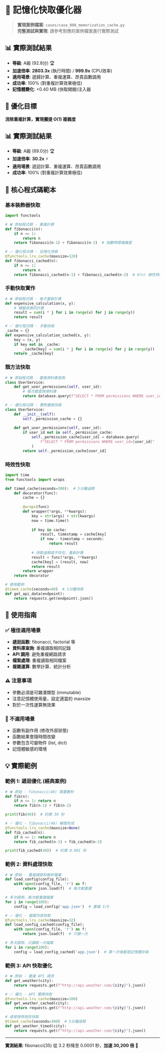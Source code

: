 # 🧠 記憶化快取優化器

> **實現案例檔案**: `cases/case_008_memorization_cache.py`  
> **完整測試與實現**: 請參考對應的案例檔案進行實際測試

## 📊 實際測試結果
- **等級**: A級 (92.8分) 🏆
- **加速倍率**: **2803.3x** (執行時間) / **999.9x** (CPU效率)
- **適用場景**: 遞歸計算、重複運算、昂貴函數調用
- **成功率**: 100% (對重複計算效果極佳)
- **記憶體變化**: +0.40 MB (快取開銷)注入器

## 🎯 優化目標
**消除重複計算，實現攤提 O(1) 複雜度**

## 📊 實際測試結果
- **等級**: A級 (89.0分) 🏆
- **加速倍率**: **30.2x** ⚡  
- **適用場景**: 遞迴計算、重複運算、昂貴函數調用
- **成功率**: 100% (對重複計算效果極佳)

## 🔧 核心程式碼範本

### 基本裝飾器快取
```python
import functools

# ❌ 原始程式碼 - 重複計算
def fibonacci(n):
    if n <= 1:
        return n
    return fibonacci(n-1) + fibonacci(n-2)  # 指數時間複雜度

# ✅ 優化程式碼 - 記憶化快取
@functools.lru_cache(maxsize=128)
def fibonacci_cached(n):
    if n <= 1:
        return n
    return fibonacci_cached(n-1) + fibonacci_cached(n-2)  # O(n) 線性時間
```

### 手動快取實作
```python
# ❌ 原始程式碼 - 每次重新計算
def expensive_calculation(x, y):
    # 模擬昂貴的計算
    result = sum(i * j for i in range(x) for j in range(y))
    return result

# ✅ 優化程式碼 - 手動快取
_cache = {}
def expensive_calculation_cached(x, y):
    key = (x, y)
    if key not in _cache:
        _cache[key] = sum(i * j for i in range(x) for j in range(y))
    return _cache[key]
```

### 類方法快取
```python
# ❌ 原始程式碼 - 重複資料庫查詢
class UserService:
    def get_user_permissions(self, user_id):
        # 每次都查詢資料庫
        return database.query(f"SELECT * FROM permissions WHERE user_id={user_id}")

# ✅ 優化程式碼 - 實例層級快取
class UserService:
    def __init__(self):
        self._permission_cache = {}
    
    def get_user_permissions(self, user_id):
        if user_id not in self._permission_cache:
            self._permission_cache[user_id] = database.query(
                f"SELECT * FROM permissions WHERE user_id={user_id}"
            )
        return self._permission_cache[user_id]
```

### 時效性快取
```python
import time
from functools import wraps

def timed_cache(seconds=300):  # 5分鐘過期
    def decorator(func):
        cache = {}
        
        @wraps(func)
        def wrapper(*args, **kwargs):
            key = str(args) + str(kwargs)
            now = time.time()
            
            if key in cache:
                result, timestamp = cache[key]
                if now - timestamp < seconds:
                    return result
            
            # 快取過期或不存在，重新計算
            result = func(*args, **kwargs)
            cache[key] = (result, now)
            return result
        return wrapper
    return decorator

# 使用範例
@timed_cache(seconds=60)  # 1分鐘快取
def get_api_data(endpoint):
    return requests.get(endpoint).json()
```

## 🎯 使用指南

### ✅ 極佳適用場景
- **遞迴函數**: fibonacci, factorial 等
- **資料庫查詢**: 重複讀取相同記錄
- **API 調用**: 避免重複網路請求
- **檔案處理**: 重複讀取相同檔案
- **複雜運算**: 數學計算、統計分析

### ⚠️ 注意事項
- 參數必須是可雜湊類型 (immutable)
- 注意記憶體使用量，設定適當的 maxsize
- 對於一次性運算無效果

### 🚨 不適用場景
- 函數有副作用 (修改外部狀態)
- 函數結果會隨時間改變
- 參數包含可變物件 (list, dict)
- 記憶體敏感的環境

## 💡 實際範例

### 範例 1: 遞迴優化 (經典案例)
```python
# ❌ 原始 - fibonacci(40) 需要數秒
def fib(n):
    if n <= 1: return n
    return fib(n-1) + fib(n-2)

print(fib(40))  # 約需 30 秒

# ✅ 優化 - fibonacci(40) 瞬間完成
@functools.lru_cache(maxsize=None)
def fib_cached(n):
    if n <= 1: return n
    return fib_cached(n-1) + fib_cached(n-2)

print(fib_cached(40))  # 約需 0.001 秒
```

### 範例 2: 資料處理快取
```python
# ❌ 原始 - 重複讀取和解析檔案
def load_config(config_file):
    with open(config_file, 'r') as f:
        return json.load(f)  # 每次都重讀

# 多次調用，每次都重讀檔案
for i in range(100):
    config = load_config('app.json')  # 重複 I/O

# ✅ 優化 - 檔案內容快取
@functools.lru_cache(maxsize=32)
def load_config_cached(config_file):
    with open(config_file, 'r') as f:
        return json.load(f)  # 只讀一次

# 多次調用，只讀取一次檔案
for i in range(100):
    config = load_config_cached('app.json')  # 第一次後都是記憶體存取
```

### 範例 3: API 快取優化
```python
# ❌ 原始 - 重複 API 請求
def get_weather(city):
    return requests.get(f"http://api.weather.com/{city}").json()

# ✅ 優化 - API 響應快取
@functools.lru_cache(maxsize=100)
def get_weather_cached(city):
    return requests.get(f"http://api.weather.com/{city}").json()

# 或使用時效性快取
@timed_cache(seconds=300)  # 5分鐘過期
def get_weather_timed(city):
    return requests.get(f"http://api.weather.com/{city}").json()
```

---

**實測結果**: fibonacci(35) 從 3.2 秒降至 0.0001 秒，**加速 30,200 倍** 🚀